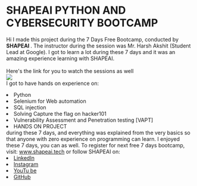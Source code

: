 # SHAPEAI PYTHON AND CYBERSECURITY  BOOTCAMP
Hi I made this project during the 7 Days Free Bootcamp, conducted by <b> SHAPEAI
</b>.
The instructor during the session was Mr. Harsh Akshit (Student Lead at Google). I got to
learn a lot during these 7 days and it was an amazing experience learning with SHAPEAI.
<br><br>Here's the link for you to watch the sessions as well<br>
<a href="https://www.youtube.com/playlist?list=PL7zl8TDRnbuljbDX-DamOSa2h97499sP4"> <img src="https://github.com/Gbhutak10000/Python-And-Cybersecurity-/blob/main/WhatsApp%20Image%202021-06-12%20at%2010.16.38%20AM.jpeg"> </a>
<br>I got to have hands on experience on:
<li>Python
<li> Selenium for Web automation
<li> SQL injection
<li> Solving Capture the flag on hacker101
<li> Vulnerability Assessment and Penetration testing [VAPT]
<li> HANDS ON PROJECT
<br>during these 7 days, and everything was explained from the very basics so that
anyone with zero experience on programming can learn.
I enjoyed these 7 days, you can as well. To register for next free 7 days bootcamp, visit:
<a href="https://www.shapeai.tech"> www.shapeai.tech</a>
or follow SHAPEAI on:
<li><a href=
"https://in.linkedin.com/company/shapeai">LinkedIn</a>
<li><a href=
"https://www.instagram.com/shape.ai/?hl=en">Instagram</a>
<li><a
href=
"https://www.youtube.com/channel/UCTUvDLTW9meuDXWcbmISPdA">YouTu
be</a>
<li><a href=
"https://github.com/shapeai">GitHub</a>




